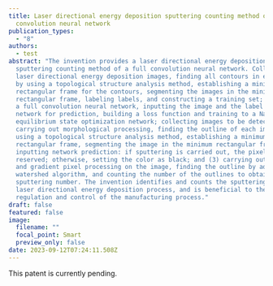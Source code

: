 ```yaml
---
title: Laser directional energy deposition sputtering counting method of full
  convolution neural network
publication_types:
  - "8"
authors:
  - test
abstract: "The invention provides a laser directional energy deposition
  sputtering counting method of a full convolution neural network. Collecting
  laser directional energy deposition images, finding all contours in each image
  by using a topological structure analysis method, establishing a minimum
  rectangular frame for the contours, segmenting the images in the minimum
  rectangular frame, labeling labels, and constructing a training set; building
  a full convolution neural network, inputting the image and the label into the
  network for prediction, building a loss function and training to a Nash
  equilibrium state optimization network; collecting images to be detected,
  carrying out morphological processing, finding the outline of each image by
  using a topological structure analysis method, establishing a minimum
  rectangular frame, segmenting the image in the minimum rectangular frame, and
  inputting network prediction: if sputtering is carried out, the pixel is
  reserved; otherwise, setting the color as black; and (3) carrying out graying
  and gradient pixel processing on the image, finding the outline by adopting a
  watershed algorithm, and counting the number of the outlines to obtain the
  sputtering number. The invention identifies and counts the sputtering in the
  laser directional energy deposition process, and is beneficial to the
  regulation and control of the manufacturing process."
draft: false
featured: false
image:
  filename: ""
  focal_point: Smart
  preview_only: false
date: 2023-09-12T07:24:11.508Z
---
```

T﻿his patent is currently pending.